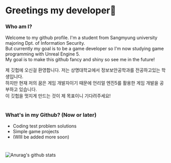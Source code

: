 # Greetings my developer👀

### Who am I?
Welcome to my github profile. I'm a student from Sangmyung university majoring Dpt. of Information Security.   
But currently my goal is to be a game developer so I'm now studying game programming with Unreal Engine 5.   
My goal is to make this github fancy and shiny so see me in the future!   

제 깃헙에 오신걸 환영합니다. 저는 상명대학교에서 정보보안공학과를 전공하고있는 학생입니다.   
하지만 현재 저의 꿈은 게임 개발자이기 때문에 언리얼 엔진5를 활용한 게임 개발을 공부하고 있습니다.   
이 깃헙을 멋지게 만드는 것이 제 목표이니 기다려주세요!
#

### What's in my Github? (Now or later)
* Coding test problem solutions
* Simple game projects
* (WIll be added more soon)   

#


![Anurag's github stats](https://github-readme-stats.vercel.app/api?username=muring&show_icons=true&theme=tokyonight)
<!-- ![Top Langs](https://github-readme-stats.vercel.app/api/top-langs/?username=muring&layout=compact&theme=tokyonight) -->

